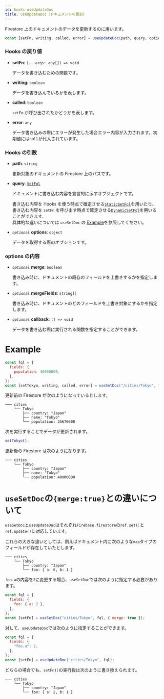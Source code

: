 ```yaml
---
id: hooks-useUpdateDoc
title: useUpdateDoc（ドキュメントの更新）
---
```


Firestore 上のドキュメントのデータを更新するのに用います。

```js
const [setFn, writing, called, error] = useUpdateDoc(path, query, options);
```

### Hooks の戻り値

- **setFn**: `(...args: any[]) => void`

  データを書き込むための関数です。

- **writing**: `boolean`

  データを書き込んでいるかを表します。

- **called**: `boolean`

  `setFn` が呼び出されたかどうかを表します。

- **error**: `any`

  データ書き込みの際にエラーが発生した場合エラー内容が入力されます。初期値には`null`が代入されています。

### Hooks の引数

- **path**: `string`

  更新対象のドキュメントの Firestore 上のパスです。

- **query**: [`SetFql`](misc-type.md#setfql)

  ドキュメントに書き込む内容を宣言的に示すオブジェクトです。

  書き込む内容を Hooks を使う時点で確定させる[`StaticSetFql`](misc-type.md#staticsetfql)を用いたり、<br>
  書き込む内容を `setFn` を呼び出す時点で確定させる[`DynamicSetFql`](misc-type.md#dynamicsetfql)を用いることができます.<br>
  具体的な違いについては `useSetDoc` の [Example](hooks-useSetDoc#example)を参照してください。

* _`optional`_ **options**: `object`

  データを取得する際のオプションです。

### options の内容

- _`optional`_ **merge**: `boolean`

  書き込み時に、ドキュメントの既存のフィールドを上書きするかを指定します。

- _`optional`_ **mergeFields**: `string[]`

  書き込み時に、ドキュメントのどのフィールドを上書き対象にするかを指定します。

- _`optional`_ **callback**: `() => void`

  データを書き込む際に実行される関数を指定することができます。

# Example

```js
const fql = {
  fields: {
    population: 40000000,
  },
};
const [setTokyo, writing, called, error] = useSetDoc("/cities/Tokyo", fql);
```

更新前の Firestore が次のようになっているとします。

```
─── cities
    └── Tokyo
        ├── country: "Japan"
        ├── name: "Tokyo"
        └── population: 35676000
```

次を実行することでデータが更新されます。

```js
setTokyo();
```

更新後の Firestore は次のようになります。

```
─── cities
    └── Tokyo
        ├── country: "Japan"
        ├── name: "Tokyo"
        └── population: 40000000
```

# `useSetDoc`の`{merge:true}`との違いについて

`useSetDoc`と`useUpdateDoc`はそれぞれ`Firebase.firestore`の`ref.set()`と`ref.update()`に対応しています。

これらの大きな違いとしては、例えばドキュメント内に次のような`map`タイプのフィールドが存在していたとします。

```
─── cities
    └── Tokyo
        ├── country: "Japan"
        └── foo: { a: 0, b: 1 }
```

`foo.a`の内容を`2`に変更する場合、`useSetDoc`では次のように指定する必要があります。

```js
const fql = {
  fields: {
    foo: { a: 2 },
  },
};
const [setFn] = useSetDoc("cities/Tokyo", fql, { merge: true });
```

対して、`useUpdateDoc`では次のように指定することができます。

```js
const fql = {
  fields: {
    "foo.a": 2,
  },
};
const [setFn] = useUpdateDoc("cities/Tokyo", fql);
```

どちらの場合でも、`setFn()`の実行後は次のように書き換えられます。

```
─── cities
    └── Tokyo
        ├── country: "Japan"
        └── foo: { a: 2, b: 1 }
```
